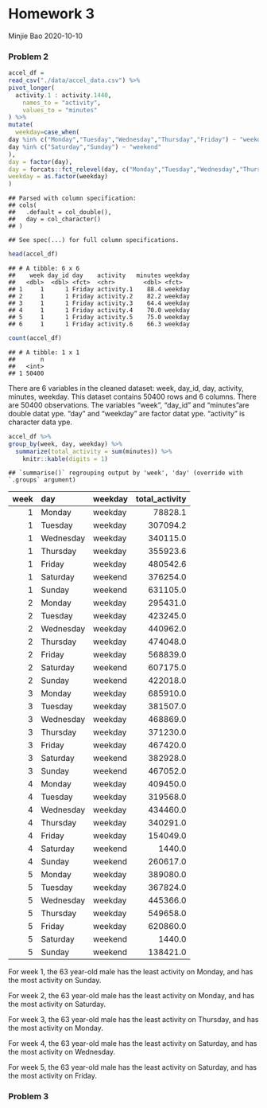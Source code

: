 Homework 3
================
Minjie Bao
2020-10-10

### Problem 2

``` r
accel_df =
read_csv("./data/accel_data.csv") %>% 
pivot_longer(
  activity.1 : activity.1440,
    names_to = "activity",
    values_to = "minutes"
) %>% 
mutate(
  weekday=case_when(
day %in% c("Monday","Tuesday","Wednesday","Thursday","Friday") ~ "weekday",
day %in% c("Saturday","Sunday") ~ "weekend"
),
day = factor(day),
day = forcats::fct_relevel(day, c("Monday","Tuesday","Wednesday","Thursday","Friday","Saturday","Sunday")),
weekday = as.factor(weekday) 
)
```

    ## Parsed with column specification:
    ## cols(
    ##   .default = col_double(),
    ##   day = col_character()
    ## )

    ## See spec(...) for full column specifications.

``` r
head(accel_df)
```

    ## # A tibble: 6 x 6
    ##    week day_id day    activity   minutes weekday
    ##   <dbl>  <dbl> <fct>  <chr>        <dbl> <fct>  
    ## 1     1      1 Friday activity.1    88.4 weekday
    ## 2     1      1 Friday activity.2    82.2 weekday
    ## 3     1      1 Friday activity.3    64.4 weekday
    ## 4     1      1 Friday activity.4    70.0 weekday
    ## 5     1      1 Friday activity.5    75.0 weekday
    ## 6     1      1 Friday activity.6    66.3 weekday

``` r
count(accel_df)
```

    ## # A tibble: 1 x 1
    ##       n
    ##   <int>
    ## 1 50400

There are 6 variables in the cleaned dataset: week, day\_id, day,
activity, minutes, weekday. This dataset contains 50400 rows and 6
columns. There are 50400 observations. The variables “week”, “day\_id”
and “minutes”are double datat ype. “day” and “weekday” are factor datat
ype. “activity” is character data ype.

``` r
accel_df %>% 
group_by(week, day, weekday) %>% 
  summarize(total_activity = sum(minutes)) %>% 
    knitr::kable(digits = 1)
```

    ## `summarise()` regrouping output by 'week', 'day' (override with `.groups` argument)

| week | day       | weekday | total\_activity |
| ---: | :-------- | :------ | --------------: |
|    1 | Monday    | weekday |         78828.1 |
|    1 | Tuesday   | weekday |        307094.2 |
|    1 | Wednesday | weekday |        340115.0 |
|    1 | Thursday  | weekday |        355923.6 |
|    1 | Friday    | weekday |        480542.6 |
|    1 | Saturday  | weekend |        376254.0 |
|    1 | Sunday    | weekend |        631105.0 |
|    2 | Monday    | weekday |        295431.0 |
|    2 | Tuesday   | weekday |        423245.0 |
|    2 | Wednesday | weekday |        440962.0 |
|    2 | Thursday  | weekday |        474048.0 |
|    2 | Friday    | weekday |        568839.0 |
|    2 | Saturday  | weekend |        607175.0 |
|    2 | Sunday    | weekend |        422018.0 |
|    3 | Monday    | weekday |        685910.0 |
|    3 | Tuesday   | weekday |        381507.0 |
|    3 | Wednesday | weekday |        468869.0 |
|    3 | Thursday  | weekday |        371230.0 |
|    3 | Friday    | weekday |        467420.0 |
|    3 | Saturday  | weekend |        382928.0 |
|    3 | Sunday    | weekend |        467052.0 |
|    4 | Monday    | weekday |        409450.0 |
|    4 | Tuesday   | weekday |        319568.0 |
|    4 | Wednesday | weekday |        434460.0 |
|    4 | Thursday  | weekday |        340291.0 |
|    4 | Friday    | weekday |        154049.0 |
|    4 | Saturday  | weekend |          1440.0 |
|    4 | Sunday    | weekend |        260617.0 |
|    5 | Monday    | weekday |        389080.0 |
|    5 | Tuesday   | weekday |        367824.0 |
|    5 | Wednesday | weekday |        445366.0 |
|    5 | Thursday  | weekday |        549658.0 |
|    5 | Friday    | weekday |        620860.0 |
|    5 | Saturday  | weekend |          1440.0 |
|    5 | Sunday    | weekend |        138421.0 |

For week 1, the 63 year-old male has the least activity on Monday, and
has the most activity on Sunday.

For week 2, the 63 year-old male has the least activity on Monday, and
has the most activity on Saturday.

For week 3, the 63 year-old male has the least activity on Thursday, and
has the most activity on Monday.

For week 4, the 63 year-old male has the least activity on Saturday, and
has the most activity on Wednesday.

For week 5, the 63 year-old male has the least activity on Saturday, and
has the most activity on Friday.

### Problem 3
